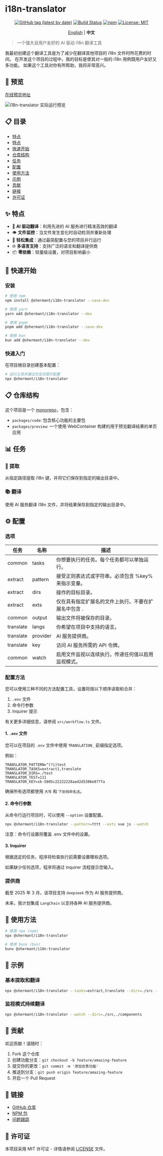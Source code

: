 # i18n-translator

<div align="center">

[![GitHub tag (latest by date)](https://img.shields.io/github/v/tag/ShermanTsang/i18n-translator?label=version)](https://github.com/ShermanTsang/i18n-translator/releases)
[![Build Status](https://github.com/ShermanTsang/i18n-translator/actions/workflows/npm-publish.yml/badge.svg)](https://github.com/ShermanTsang/i18n-translator/actions/workflows/npm-publish.yml)
[![npm](https://img.shields.io/npm/dt/@shermant/i18n-translator)](https://www.npmjs.com/package/@shermant/i18n-translator)
[![License: MIT](https://img.shields.io/badge/License-MIT-yellow.svg)](https://opensource.org/licenses/MIT)

[English](./README.md) | **中文**

</div>

> 一个强大且用户友好的 AI 驱动 i18n 翻译工具

我最初创建这个翻译工具是为了减少在翻译其他项目的 i18n 文件时所花费的时间。
在开发这个项目的过程中，我的目标是使其对一般的 i18n 用例既用户友好又多功能。
如果这个工具对你有所帮助，我将非常高兴。

## 📝 预览

[在线预览地址](https://i18n-translator.netlify.app/)

![i18n-translator 实际运行预览](./packages/preview/preview.gif)

## 📋 目录

- [特点](#-特点)
- [特点](#-特点)
- [快速开始](#-快速开始)
- [仓库结构](#-仓库结构)
- [任务](#-任务)
- [配置](#️-配置)
- [使用方法](#-使用方法)
- [示例](#-示例)
- [贡献](#-贡献)
- [链接](#-链接)
- [许可证](#-许可证)

## ✨ 特点

- 🤖 **AI 驱动翻译**：利用先进的 AI 服务进行精准高效的翻译
- 👁️ **文件监控**：当文件发生变化时自动检测并重新处理
- 🙌 **轻松集成**：通过最简配置与您的项目并行运行
- 🌐 **多语言支持**：支持广泛的语言和翻译提供商
- 📦 **零依赖**：轻量级设置，对项目影响最小

## 🚀 快速开始

### 安装

```bash
# 使用 npm
npm install @shermant/i18n-translator --save-dev

# 使用 yarn
yarn add @shermant/i18n-translator --dev

# 使用 pnpm
pnpm add @shermant/i18n-translator --save-dev

# 使用 bun
bun add @shermant/i18n-translator --dev
```

### 快速入门

在项目根目录创建基本配置：

```bash
# 运行工具并通过交互式提示配置
npx @shermant/i18n-translator
```

## 📋 仓库结构

这个项目是一个 [monorepo](https://en.wikipedia.org/wiki/Monorepo)，包含：

- `packages/code`: 包含核心功能的主要包
- `packages/preview`: 一个使用 WebContainer 构建的用于预览翻译结果的单页应用

## 📊 任务

### 🔎 提取

从指定路径提取 i18n 键，并将它们保存到指定的输出目录中。

### 📚 翻译

使用 AI 服务翻译 i18n 文件，并将结果保存到指定的输出目录中。

## ⚙️ 配置

### 选项

| 任务      | 名称     | 描述                                                 |
| --------- | -------- | ---------------------------------------------------- |
| common    | tasks    | 你想要执行的任务。每个任务都可以单独运行。           |
| extract   | pattern  | 接受正则表达式或字符串。必须包含 %key% 来指示变量。  |
| extract   | dirs     | 操作的目标目录。                                     |
| extract   | exts     | 仅在具有指定扩展名的文件上执行。不要在扩展名中包含 . |
| common    | output   | 输出文件将被保存的目录。                             |
| translate | langs    | 你希望在项目中支持的语言。                           |
| translate | provider | AI 服务提供商。                                      |
| translate | key      | 访问 AI 服务所需的 API 令牌。                        |
| common    | watch    | 启用文件监视以连续执行。传递任何值以启用监视模式。   |

### 配置方法

您可以使用三种不同的方法配置工具，设置将按以下顺序读取和合并：

1. `.env` 文件
2. 命令行参数
3. Inquirer 提示

有关更多详细信息，请参阅 `src/workflow.ts` 文件。

#### 1. `.env` 文件

您可以在项目的 `.env` 文件中使用 `TRANSLATION_` 前缀指定选项。

例如：

```text
TRANSLATOR_PATTERN=^(?i)test
TRANSLATOR_TASKS=extract1,translate
TRANSLATOR_DIRS=./test
TRANSLATOR_TEST=111
TRANSLATOR_KEY=sk-5805c22222228aad2d5386e877fa
```

确保所有选项都使用 `大写` 和 `下划线命名法`。

#### 2. 命令行参数

从命令行运行项目时，可以使用 `--option` 设置配置。

```bash
npx @shermant/i18n-translator --pattern=tttt --exts vue js --watch
```

注意：命令行设置将覆盖 .env 文件中的设置。

#### 3. Inquirer

根据选定的任务，程序将检查执行前需要设置哪些选项。

如果缺少任何选项，程序将通过 inquirer 流程提示您输入。

### 提供商

截至 2025 年 3 月，该项目支持 `deepseek` 作为 AI 服务提供商。

未来，我计划集成 `LangChain` 以支持各种 AI 服务提供商。

## 🚀 使用方法

```bash
# 使用 npx (npm)
npx @shermant/i18n-translator

# 使用 bunx (bun)
bunx @shermant/i18n-translator
```

## 📝 示例

### 基本提取和翻译

```bash
npx @shermant/i18n-translator --tasks=extract,translate --dirs=./src --pattern="t\('%key%'\)" --langs=zh-CN,en,ja
```

### 监视模式持续翻译

```bash
npx @shermant/i18n-translator --watch --dirs=./src,./components
```

## 👥 贡献

欢迎贡献！请随时：

1. Fork 这个仓库
2. 创建功能分支：`git checkout -b feature/amazing-feature`
3. 提交你的更改：`git commit -m '添加优秀功能'`
4. 推送到分支：`git push origin feature/amazing-feature`
5. 开启一个 Pull Request

## 🔗 链接

- [GitHub 仓库](https://github.com/ShermanTsang/i18n-translator)
- [NPM 包](https://www.npmjs.com/package/@shermant/i18n-translator)
- [问题跟踪](https://github.com/ShermanTsang/i18n-translator/issues)

## 📄 许可证

本项目采用 MIT 许可证 - 详情请参阅 [LICENSE](LICENSE) 文件。
